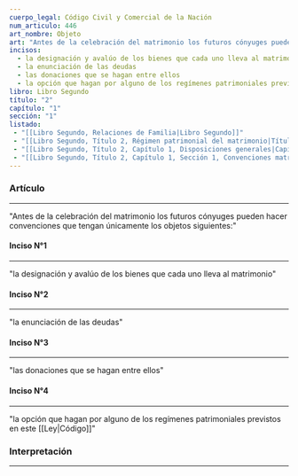 ```yaml
---
cuerpo_legal: Código Civil y Comercial de la Nación
num_articulo: 446
art_nombre: Objeto
art: "Antes de la celebración del matrimonio los futuros cónyuges pueden hacer convenciones que tengan únicamente los objetos siguientes:"
incisos:
  - la designación y avalúo de los bienes que cada uno lleva al matrimonio
  - la enunciación de las deudas
  - las donaciones que se hagan entre ellos
  - la opción que hagan por alguno de los regímenes patrimoniales previstos en este Código
libro: Libro Segundo
título: "2"
capítulo: "1"
sección: "1"
listado:
 - "[[Libro Segundo, Relaciones de Familia|Libro Segundo]]"
 - "[[Libro Segundo, Título 2, Régimen patrimonial del matrimonio|Título 2]]"
 - "[[Libro Segundo, Título 2, Capítulo 1, Disposiciones generales|Capítulo 1]]"
 - "[[Libro Segundo, Título 2, Capítulo 1, Sección 1, Convenciones matrimoniales|Sección 1]]"
---
```

### Artículo
---
"Antes de la celebración del matrimonio los futuros cónyuges pueden hacer convenciones que tengan únicamente los objetos siguientes:"

#### Inciso N°1
---
"la designación y avalúo de los bienes que cada uno lleva al matrimonio"

#### Inciso N°2
---
"la enunciación de las deudas"

#### Inciso N°3
---
"las donaciones que se hagan entre ellos"

#### Inciso N°4
---
"la opción que hagan por alguno de los regímenes patrimoniales previstos en este [[Ley|Código]]"


### Interpretación
---
